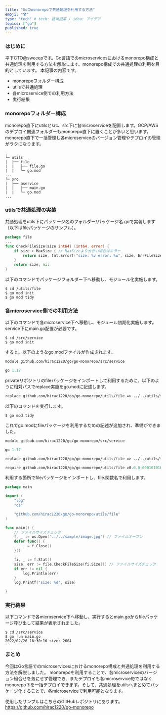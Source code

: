 ```yaml
---
title: "Goのmonorepoで共通処理を利用する方法"
emoji: "🛠️"
type: "tech" # tech: 技術記事 / idea: アイデア
topics: ["go"]
published: true
---
```


### はじめに
平下CTO@sweeepです。Go言語でのmicroservicesにおけるmonorepo構成と共通処理を利用する方法を解説します。monorepo構成での共通処理の利用を目的としています。
本記事の内容です。
* monorepoフォルダー構成
* utilsで共通処理
* 各microservice側での利用方法
* 実行結果

### monorepoフォルダー構成

monorepo直下にutilsとsrc、src下に各microserviceを配置します。GCP/AWSのデプロイ関連フォルダーもmonorepo直下に置くことが多いと思います。monorepo直下で一括管理し各microserviceのバージョン管理やデプロイの管理がラクになります。

```
.
└─ utils
|  ├── file
|  |   ├── file.go
|  |   └─ go.mod
...
└─ src
|  ├── aservice
|  |   ├── main.go
|  |   └─ go.mod
...
```

### utilsで共通処理の実装

共通処理をutils下にパッケージ名のフォルダー/パッケージ名.goで実装します（以下はfileパッケージのサンプル）。
```Go:utils/file/file.go
package file
...
func CheckFileSize(size int64) (int64, error) {
	if size > MaxSize { // MaxSizeより大きい場合はエラー
		return size, fmt.Errorf("size: %v error: %w", size, ErrFileSize)
	}
	return size, nil
}
```

以下のコマンドでパッケージフォルダー下へ移動し、モジュール化実施します。

```
$ cd /utils/file
$ go mod init
$ go mod tidy
```


### 各microservice側での利用方法

以下のコマンドで各microservice下へ移動し、モジュール初期化実施します。service下にmain.go配置が必要です。

```
$ cd /src/service
$ go mod init
```
すると、以下のようなgo.modファイルが作成されます。

```Go:src/service/go.mod
module github.com/hirac1220/go/go-monorepo/src/service

go 1.17
```

privateリポジトリのfileパッケージをインポートして利用するために、以下のように相対パスでreplace実施をgo.modに記述します。
```Go:src/service/go.mod
replace github.com/hirac1220/go/go-monorepo/utils/file => ../../utils/file
```

以下のコマンドを実行します。
```
$ go mod tidy
```

これでgo.modにfileパッケージを利用するための記述が追加され、準備ができました。
```Go:src/service/go.mod
module github.com/hirac1220/go/go-monorepo/src/service

go 1.17

replace github.com/hirac1220/go/go-monorepo/utils/file => ../../utils/file

require github.com/hirac1220/go/go-monorepo/utils/file v0.0.0-00010101000000-000000000000
```

利用する箇所でfileパッケージをインポートし、file.関数名で利用します。
```Go:src/service/main.go
package main

import (
	"log"
	"os"

	"github.com/hirac1220/go/go-monorepo/utils/file"
)

func main() {
	// ファイルサイズチェック
	f, _ := os.Open("../../sample/image.jpg") // ファイルオープン
	defer func() {
		_ = f.Close()
	}()

	fi, _ := f.Stat()
	size, err := file.CheckFileSize(fi.Size()) // ファイルサイズチェック
	if err != nil {
		log.Println(err)
	}
	log.Printf("size: %d", size)

}
```

### 実行結果

以下コマンドで各microservice下へ移動し、実行するとmain.goからfileパッケージ呼び出して結果が表示されました。
```
$ cd /src/service
$ go run main.go
2022/02/26 18:30:16 size: 2604
```


### まとめ
今回はGo言語でのmicroservicesにおけるmonorepo構成と共通処理を利用する方法を解説しました。
monorepoを利用することで、各microserviceのバージョン組合せを気にせず管理でき、またデプロイも各microservice毎ではなくmonorepo下を一括デプロイできます。そして、共通処理をutilsへまとめてパッケージ化することで、各microserviceで利用可能となります。

使用したサンプルはこちらのGitHubレポジトリにあります。
https://github.com/hirac1220/go-monorepo

